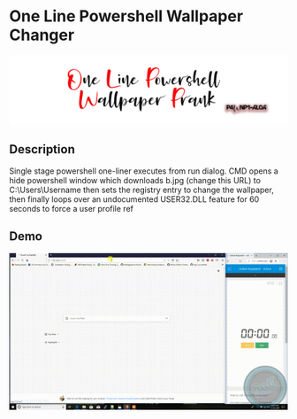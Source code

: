 # One Line Powershell Wallpaper Changer
![](./wall.jpg)
## Description
Single stage powershell one-liner executes from run dialog. CMD opens a hide powershell window which downloads b.jpg (change this URL) to C:\Users\Username then sets the registry entry to change the wallpaper, then finally loops over an undocumented USER32.DLL feature for 60 seconds to force a user profile ref

## Demo
![](./demo.gif)

